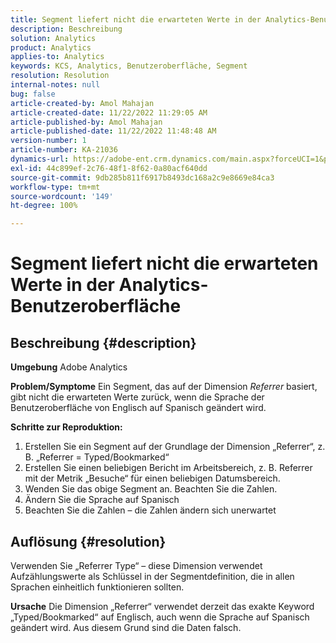 ```yaml
---
title: Segment liefert nicht die erwarteten Werte in der Analytics-Benutzeroberfläche
description: Beschreibung
solution: Analytics
product: Analytics
applies-to: Analytics
keywords: KCS, Analytics, Benutzeroberfläche, Segment
resolution: Resolution
internal-notes: null
bug: false
article-created-by: Amol Mahajan
article-created-date: 11/22/2022 11:29:05 AM
article-published-by: Amol Mahajan
article-published-date: 11/22/2022 11:48:48 AM
version-number: 1
article-number: KA-21036
dynamics-url: https://adobe-ent.crm.dynamics.com/main.aspx?forceUCI=1&pagetype=entityrecord&etn=knowledgearticle&id=6cf79ed9-586a-ed11-9561-6045bd006d92
exl-id: 44c899ef-2c76-48f1-8f62-0a80acf640dd
source-git-commit: 9db285b811f6917b8493dc168a2c9e8669e84ca3
workflow-type: tm+mt
source-wordcount: '149'
ht-degree: 100%

---
```


# Segment liefert nicht die erwarteten Werte in der Analytics-Benutzeroberfläche

## Beschreibung {#description}

<b>Umgebung</b>
Adobe Analytics


<b>Problem/Symptome</b>
Ein Segment, das auf der Dimension *Referrer* basiert, gibt nicht die erwarteten Werte zurück, wenn die Sprache der Benutzeroberfläche von Englisch auf Spanisch geändert wird.



<b>Schritte zur Reproduktion:</b>

1. Erstellen Sie ein Segment auf der Grundlage der Dimension „Referrer“, z. B. „Referrer = Typed/Bookmarked“
2. Erstellen Sie einen beliebigen Bericht im Arbeitsbereich, z. B. Referrer mit der Metrik „Besuche“ für einen beliebigen Datumsbereich.
3. Wenden Sie das obige Segment an. Beachten Sie die Zahlen.
4. Ändern Sie die Sprache auf Spanisch
5. Beachten Sie die Zahlen – die Zahlen ändern sich unerwartet



## Auflösung {#resolution}


Verwenden Sie „Referrer Type“ – diese Dimension verwendet Aufzählungswerte als Schlüssel in der Segmentdefinition, die in allen Sprachen einheitlich funktionieren sollten.


<b>Ursache</b>
Die Dimension „Referrer“ verwendet derzeit das exakte Keyword „Typed/Bookmarked“ auf Englisch, auch wenn die Sprache auf Spanisch geändert wird. Aus diesem Grund sind die Daten falsch.
